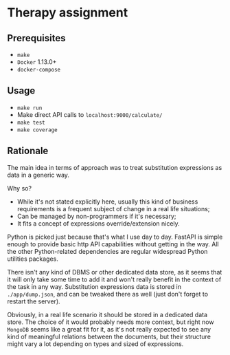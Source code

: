 # Therapy assignment

## Prerequisites
- `make`
- `Docker` 1.13.0+
- `docker-compose`

## Usage
- `make run`
- Make direct API calls to `localhost:9000/calculate/`
- `make test`
- `make coverage`

## Rationale
The main idea in terms of approach was to treat substitution expressions as data in a generic way.

Why so?
- While it's not stated explicitly here, usually this kind of business requirements is a frequent subject of change in a real life situations;
- Can be managed by non-programmers if it's necessary;
- It fits a concept of expressions override/extension nicely.

Python is picked just because that's what I use day to day.
FastAPI is simple enough to provide basic http API capabilities without getting in the way.
All the other Python-related dependencies are regular widespread Python utilities packages.

There isn't any kind of DBMS or other dedicated data store, as it seems that it will only take some time to add it and won't really benefit in the context of the task in any way.
Substitution expressions data is stored in `./app/dump.json`, and can be tweaked there as well (just don't forget to restart the server).

Obviously, in a real life scenario it should be stored in a dedicated data store.
The choice of it would probably needs more context, but right now `MongoDB` seems like a great fit for it, as it's not really expected to see any kind of meaningful relations between the documents, but their structure might vary a lot depending on types and sized of expressions.